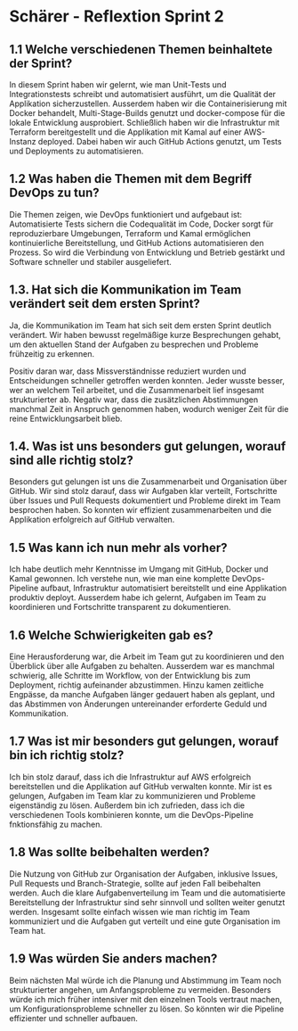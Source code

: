 # Schärer - Reflextion Sprint 2

## 1.1 Welche verschiedenen Themen beinhaltete der Sprint?

In diesem Sprint haben wir gelernt, wie man Unit-Tests und Integrationstests schreibt und automatisiert ausführt, um die Qualität der Applikation sicherzustellen. Ausserdem haben wir die Containerisierung mit Docker behandelt, Multi-Stage-Builds genutzt und docker-compose für die lokale Entwicklung ausprobiert. Schließlich haben wir die Infrastruktur mit Terraform bereitgestellt und die Applikation mit Kamal auf einer AWS-Instanz deployed. Dabei haben wir auch GitHub Actions genutzt, um Tests und Deployments zu automatisieren.

## 1.2 Was haben die Themen mit dem Begriff DevOps zu tun?

Die Themen zeigen, wie DevOps funktioniert und aufgebaut ist: Automatisierte Tests sichern die Codequalität im Code, Docker sorgt für reproduzierbare Umgebungen, Terraform und Kamal ermöglichen kontinuierliche Bereitstellung, und GitHub Actions automatisieren den Prozess. So wird die Verbindung von Entwicklung und Betrieb gestärkt und Software schneller und stabiler ausgeliefert.

## 1.3. Hat sich die Kommunikation im Team verändert seit dem ersten Sprint?

Ja, die Kommunikation im Team hat sich seit dem ersten Sprint deutlich verändert. Wir haben bewusst regelmäßige kurze Besprechungen gehabt, um den aktuellen Stand der Aufgaben zu besprechen und Probleme frühzeitig zu erkennen. 

Positiv daran war, dass Missverständnisse reduziert wurden und Entscheidungen schneller getroffen werden konnten. Jeder wusste besser, wer an welchem Teil arbeitet, und die Zusammenarbeit lief insgesamt strukturierter ab. Negativ war, dass die zusätzlichen Abstimmungen manchmal Zeit in Anspruch genommen haben, wodurch weniger Zeit für die reine Entwicklungsarbeit blieb. 

## 1.4. Was ist uns besonders gut gelungen, worauf sind alle richtig stolz?

Besonders gut gelungen ist uns die Zusammenarbeit und Organisation über GitHub. Wir sind stolz darauf, dass wir Aufgaben klar verteilt, Fortschritte über Issues und Pull Requests dokumentiert und Probleme direkt im Team besprochen haben. So konnten wir effizient zusammenarbeiten und die Applikation erfolgreich auf GitHub verwalten.

## 1.5 Was kann ich nun mehr als vorher?

Ich habe deutlich mehr Kenntnisse im Umgang mit GitHub, Docker und Kamal gewonnen. Ich verstehe nun, wie man eine komplette DevOps-Pipeline aufbaut, Infrastruktur automatisiert bereitstellt und eine Applikation produktiv deployt. Ausserdem habe ich gelernt, Aufgaben im Team zu koordinieren und Fortschritte transparent zu dokumentieren.

## 1.6 Welche Schwierigkeiten gab es?

Eine Herausforderung war, die Arbeit im Team gut zu koordinieren und den Überblick über alle Aufgaben zu behalten. Ausserdem war es manchmal schwierig, alle Schritte im Workflow, von der Entwicklung bis zum Deployment, richtig aufeinander abzustimmen. Hinzu kamen zeitliche Engpässe, da manche Aufgaben länger gedauert haben als geplant, und das Abstimmen von Änderungen untereinander erforderte Geduld und Kommunikation.

## 1.7 Was ist mir besonders gut gelungen, worauf bin ich richtig stolz?

Ich bin stolz darauf, dass ich die Infrastruktur auf AWS erfolgreich bereitstellen und die Applikation auf GitHub verwalten konnte. Mir ist es gelungen, Aufgaben im Team klar zu kommunizieren und Probleme eigenständig zu lösen. Außerdem bin ich zufrieden, dass ich die verschiedenen Tools kombinieren konnte, um die DevOps-Pipeline fnktionsfähig zu machen. 

## 1.8 Was sollte beibehalten werden?

Die Nutzung von GitHub zur Organisation der Aufgaben, inklusive Issues, Pull Requests und Branch-Strategie, sollte auf jeden Fall beibehalten werden. Auch die klare Aufgabenverteilung im Team und die automatisierte Bereitstellung der Infrastruktur sind sehr sinnvoll und sollten weiter genutzt werden. Insgesamt sollte einfach wissen wie man richtig im Team kommuniziert und die Aufgaben gut verteilt und eine gute Organisation im Team hat. 

## 1.9 Was würden Sie anders machen?

Beim nächsten Mal würde ich die Planung und Abstimmung im Team noch strukturierter angehen, um Anfangsprobleme zu vermeiden. Besonders würde ich mich früher intensiver mit den einzelnen Tools vertraut machen, um Konfigurationsprobleme schneller zu lösen. So könnten wir die Pipeline effizienter und schneller aufbauen.
